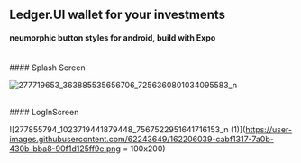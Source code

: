 ﻿## Ledger.UI wallet for your investments  
 #### neumorphic button styles for android, build with Expo  
 
 </br>
 #### Splash Screen 

![277719653_363885535656706_7256360801034095583_n](https://user-images.githubusercontent.com/62243649/162206032-ffc936ae-9163-4c04-9798-52d90f0f1ac1.png)

</br>
#### LogInScreen

![277855794_1023719441879448_7567522951641716153_n (1)](https://user-images.githubusercontent.com/62243649/162206039-cabf1317-7a0b-430b-bba8-90f1d125ff9e.png = 100x200)

